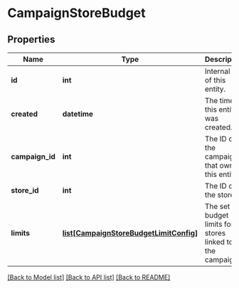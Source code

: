 # CampaignStoreBudget

## Properties
Name | Type | Description | Notes
------------ | ------------- | ------------- | -------------
**id** | **int** | Internal ID of this entity. | 
**created** | **datetime** | The time this entity was created. | 
**campaign_id** | **int** | The ID of the campaign that owns this entity. | 
**store_id** | **int** | The ID of the store. | 
**limits** | [**list[CampaignStoreBudgetLimitConfig]**](CampaignStoreBudgetLimitConfig.md) | The set of budget limits for stores linked to the campaign. | 

[[Back to Model list]](../README.md#documentation-for-models) [[Back to API list]](../README.md#documentation-for-api-endpoints) [[Back to README]](../README.md)


